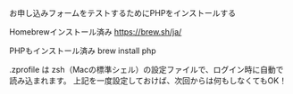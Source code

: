 お申し込みフォームをテストするためにPHPをインストールする

Homebrewインストール済み
https://brew.sh/ja/

PHPもインストール済み
brew install php

.zprofile は zsh（Macの標準シェル）の設定ファイルで、ログイン時に自動で読み込まれます。
上記を一度設定しておけば、次回からは何もしなくてもOK！
